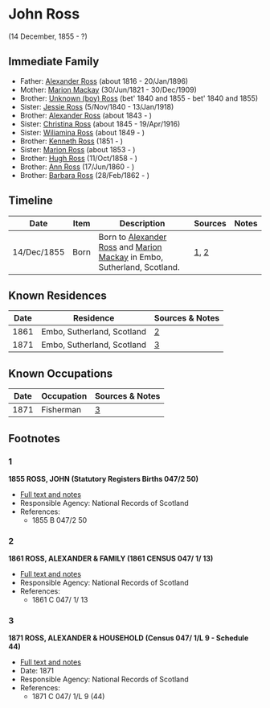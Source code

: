 ﻿---
layout: person
subject_key: i36837210
permalink: /people/i36837210
---

# John Ross
(14 December, 1855 - ?)

## Immediate Family

* Father: [Alexander Ross](./@81387900@-alexander-ross-b1816-d1896-1-20.md) (about 1816 - 20/Jan/1896)
* Mother: [Marion Mackay](./@78930004@-marion-mackay-b1821-6-30-d1909-12-30.md) (30/Jun/1821 - 30/Dec/1909)
* Brother: [Unknown (boy) Ross](./@68717952@-unknown-boy-ross-b1840~1855-d1840~1855.md) (bet' 1840 and 1855 - bet' 1840 and 1855)
* Sister: [Jessie Ross](./@60546968@-jessie-ross-b1840-11-5-d1918-1-13.md) (5/Nov/1840 - 13/Jan/1918)
* Brother: [Alexander Ross](./@17311533@-alexander-ross-b1843-d.md) (about 1843 - )
* Sister: [Christina Ross](./@81183416@-christina-ross-b1845-d1916-4-19.md) (about 1845 - 19/Apr/1916)
* Sister: [Wiliamina Ross](./@5241144@-wiliamina-ross-b1849-d.md) (about 1849 - )
* Brother: [Kenneth Ross](./@41391600@-kenneth-ross-b1851-d.md) (1851 - )
* Sister: [Marion Ross](./@39612984@-marion-ross-b1853-d.md) (about 1853 - )
* Brother: [Hugh Ross](./@75672326@-hugh-ross-b1858-10-11-d.md) (11/Oct/1858 - )
* Brother: [Ann Ross](./@32419757@-ann-ross-b1860-6-17-d.md) (17/Jun/1860 - )
* Brother: [Barbara Ross](./@82167024@-barbara-ross-b1862-2-28-d.md) (28/Feb/1862 - )

## Timeline

Date | Item | Description | Sources | Notes
---|---|---|---|---
14/Dec/1855 | Born | Born to [Alexander Ross](./@81387900@-alexander-ross-b1816-d1896-1-20.md) and [Marion Mackay](./@78930004@-marion-mackay-b1821-6-30-d1909-12-30.md) in Embo, Sutherland, Scotland. | [1](#1), [2](#2) | 

## Known Residences

Date | Residence | Sources & Notes
---|---|---
1861 | Embo, Sutherland, Scotland | [2](#2)
1871 | Embo, Sutherland, Scotland | [3](#3)

## Known Occupations

Date | Occupation | Sources & Notes
---|---|---
1871 | Fisherman | [3](#3)

## Footnotes

### 1

**1855 ROSS, JOHN (Statutory Registers Births 047/2 50)**

* [Full text and notes](../sources/@16936882@-1855-ross,-john-statutory-registers-births-047-2-50-.md)
* Responsible Agency: National Records of Scotland
* References: 
  * 1855 B 047/2 50

### 2

**1861 ROSS, ALEXANDER & FAMILY (1861 CENSUS 047/ 1/ 13)**

* [Full text and notes](../sources/@49308734@-1861-ross,-alexander-&-family-1861-census-047-1-13-.md)
* Responsible Agency: National Records of Scotland
* References: 
  * 1861 C 047/ 1/ 13

### 3

**1871 ROSS, ALEXANDER & HOUSEHOLD (Census 047/ 1/L 9 - Schedule 44)**

* [Full text and notes](../sources/@74407506@-1871-ross,-alexander-&-household-census-047-1-l-9-schedule-44-.md)
* Date: 1871
* Responsible Agency: National Records of Scotland
* References: 
  * 1871 C 047/ 1/L 9 (44)

